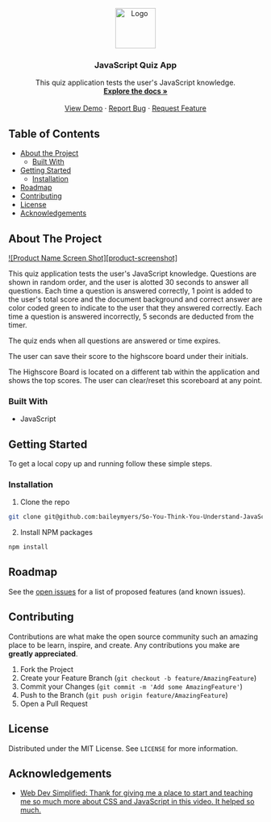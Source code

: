 <p align="center">
  <a href="https://github.com/github_username/repo_name">
    <img src="images/logo.png" alt="Logo" width="80" height="80">
  </a>

  <h3 align="center">JavaScript Quiz App</h3>

  <p align="center">
    This quiz application tests the user's JavaScript knowledge.
    <br />
    <a href="https://github.com/baileymyers/So-You-Think-You-Understand-JavaScript"><strong>Explore the docs »</strong></a>
    <br />
    <br />
    <a href="https://github.com/baileymyers/So-You-Think-You-Understand-JavaScript">View Demo</a>
    ·
    <a href="https://github.com/baileymyers/So-You-Think-You-Understand-JavaScript/issues">Report Bug</a>
    ·
    <a href="https://github.com/baileymyers/So-You-Think-You-Understand-JavaScript/issues">Request Feature</a>
  </p>
</p>



<!-- TABLE OF CONTENTS -->
## Table of Contents

* [About the Project](#about-the-project)
  * [Built With](#built-with)
* [Getting Started](#getting-started)
  * [Installation](#installation)
* [Roadmap](#roadmap)
* [Contributing](#contributing)
* [License](#license)
* [Acknowledgements](#acknowledgements)



<!-- ABOUT THE PROJECT -->
## About The Project

[![Product Name Screen Shot][product-screenshot]](https://example.com)

This quiz application tests the user's JavaScript knowledge. Questions are shown in random order, and the user is alotted 30 seconds to answer all questions. Each time a question is answered correctly, 1 point is added to the user's total score and the document background and correct answer are color coded green to indicate to the user that they answered correctly. Each time a question is answered incorrectly, 5 seconds are deducted from the timer.

The quiz ends when all questions are answered or time expires.

The user can save their score to the highscore board under their initials.

The Highscore Board is located on a different tab within the application and shows the top scores. The user can clear/reset this scoreboard at any point.


### Built With

* JavaScript



<!-- GETTING STARTED -->
## Getting Started

To get a local copy up and running follow these simple steps.

### Installation

1. Clone the repo
```sh
git clone git@github.com:baileymyers/So-You-Think-You-Understand-JavaScript.git
```
2. Install NPM packages
```sh
npm install
```




<!-- ROADMAP -->
## Roadmap

See the [open issues](https://github.com/baileymyers/So-You-Think-You-Understand-JavaScript/issues) for a list of proposed features (and known issues).



<!-- CONTRIBUTING -->
## Contributing

Contributions are what make the open source community such an amazing place to be learn, inspire, and create. Any contributions you make are **greatly appreciated**.

1. Fork the Project
2. Create your Feature Branch (`git checkout -b feature/AmazingFeature`)
3. Commit your Changes (`git commit -m 'Add some AmazingFeature'`)
4. Push to the Branch (`git push origin feature/AmazingFeature`)
5. Open a Pull Request



<!-- LICENSE -->
## License

Distributed under the MIT License. See `LICENSE` for more information.





<!-- ACKNOWLEDGEMENTS -->
## Acknowledgements

* [Web Dev Simplified: Thank for giving me a place to start and teaching me so much more about CSS and JavaScript in this video. It helped so much.](https://youtu.be/riDzcEQbX6k)
